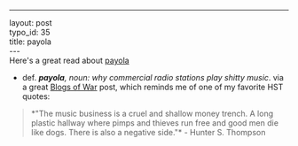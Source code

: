 ------------------------------------------------------------------------

layout: post\
typo\_id: 35\
title: payola\
---\
Here's a great read about
[payola](http://www.theglobeandmail.com/servlet/ArticleNews/TPStory/LAC/20050730/RTHEWEEK30/TPBusiness/General)
- def. ***payola**, noun: why commercial radio stations play shitty
music*. via a great [Blogs of War](http://blogsofwar.com) post, which
reminds me of one of my favorite HST quotes:

<blockquote>
*"The music business is a cruel and shallow money trench. A long plastic
hallway where pimps and thieves run free and good men die like dogs.
There is also a negative side."* - Hunter S. Thompson

</blockquote>

